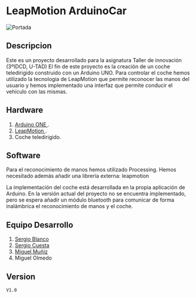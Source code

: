 # LeapMotion ArduinoCar
  
  ![Portada](https://picasaweb.google.com/110619124009645935420/6546087206856998177#6546087206752787474 "Arduino Leap")
## Descripcion
   Este es un proyecto desarrollado para la asignatura Taller de innovación (3ºIDCD, U-TAD) El fin de este proyecto es la creación de un coche teledirigido construido con un Arduino UNO. Para controlar el coche hemos utilizado la tecnología de LeapMotion que permite reconocer las manos del usuario y hemos implementado una interfaz que permite conducir el vehículo con las mismas.
   
## Hardware
1. [ Arduino ONE ].
2. [ LeapMotion ].
3. Coche teledirigido.
    
## Software
Para el reconocimiento de manos hemos utilizado Processing. Hemos necesitado además añadir una librería externa: leapmotion

La implementación del coche está desarrollada en la propia aplicación de Arduino.
En la versión actual del proyecto no se encuentra implementado, pero se espera añadir un módulo bluetooth para comunicar de forma inalámbrica el reconocimiento de manos y el coche.

## Equipo Desarrollo
1. [Sergio Blanco]
2. [Sergio Cuesta]
3. [Miguel Muñiz]
4. Miguel Olmedo

## Version
    V1.0

[ Arduino ONE ]: https://www.arduino.cc/
[ LeapMotion ]: https://www.leapmotion.com/
[Sergio Blanco]: https://github.com/sergioBMPN
[Sergio Cuesta]:https://github.com/scj300
[Miguel Muñiz]: https://github.com/miguelmuniz46